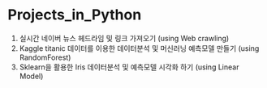 # Projects_in_Python
1. 실시간 네이버 뉴스 헤드라임 및 링크 가져오기 (using Web crawling)
2. Kaggle titanic 데이터를 이용한 데이터분석 및 머신러닝 예측모델 만들기 (using RandomForest)
3. Sklearn을 활용한 Iris 데이터분석 및 예측모델 시각화 하기 (using Linear Model)
